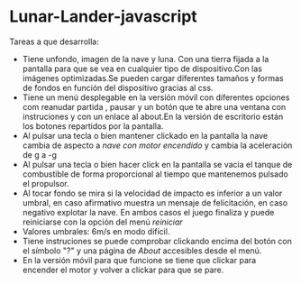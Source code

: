 # Lunar-Lander-javascript
Tareas a que desarrolla:
* Tiene unfondo, imagen de la nave y luna. Con una tierra fijada a la pantalla para que se vea en cualquier tipo de dispositivo.Con las imágenes optimizadas.Se pueden cargar diferentes tamaños y formas de fondos en función del dispositivo gracias al css.
* Tiene un menú desplegable en la versión móvil con diferentes opciones com reanudar partida , pausar y un botón que te abre una ventana con instruciones y con un enlace al about.En la versión de escritorio están los botones repartidos por la pantalla.
* Al pulsar una tecla o bien mantener clickado en la pantalla la nave cambia de aspecto a *nave con motor encendido* y cambia la aceleración de g a -g
* Al pulsar una tecla o bien hacer click en la pantalla se vacia el tanque de combustible de forma proporcional al tiempo que mantenemos pulsado el propulsor.
* Al tocar fondo se mira si la velocidad de impacto es inferior a un valor umbral, en caso afirmativo muestra un mensaje de felicitación, en caso negativo explotar la nave. En ambos casos el juego finaliza y puede reiniciarse con la opción del menú *reiniciar*
* Valores umbrales: 6m/s en modo difícil.
* Tiene instruciones se puede comprobar clickando encima del botón con el símbolo "?" y una página de *About* accesibles desde el menú.
* En la versión móvil para que funcione se tiene que clickar para encender el motor y volver a clickar para que se pare.
